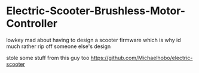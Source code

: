 # Electric-Scooter-Brushless-Motor-Controller

lowkey mad about having to design a scooter firmware which is why id much rather rip off someone else's design

stole some stuff from this guy too 
https://github.com/Michaelhobo/electric-scooter
